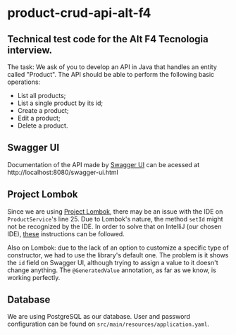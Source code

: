 # product-crud-api-alt-f4

## Technical test code for the Alt F4 Tecnologia interview. 

The task: We ask of you to develop an API in Java that handles an entity called "Product". The API should be able to perform the following basic operations:

- List all products;
- List a single product by its id;
- Create a product;
- Edit a product;
- Delete a product.

## Swagger UI 

Documentation of the API made by <a href="https://swagger.io/tools/swagger-ui/">Swagger UI</a> can be acessed at http://localhost:8080/swagger-ui.html 

## Project Lombok

Since we are using <a href="https://projectlombok.org/">Project Lombok</a>, there may be an issue with the IDE on ```ProductService```'s line 25. Due to Lombok's nature, the method ```setId``` might not be recognized by the IDE. In order to solve that on IntelliJ (our chosen IDE), <a href="https://www.baeldung.com/lombok-ide">these</a> instructions can be followed.

Also on Lombok: due to the lack of an option to customize a specific type of constructor, we had to use the library's default one. The problem is it shows the ```id``` field on Swagger UI, although trying to assign a value to it doesn't change anything. The ```@GeneratedValue``` annotation, as far as we know, is working perfectly.

## Database

We are using PostgreSQL as our database. User and password configuration can be found on ```src/main/resources/application.yaml```.
